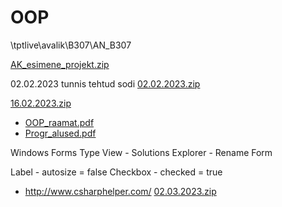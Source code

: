 # OOP

\\tptlive\avalik\B307\AN_B307

[AK_esimene_projekt.zip](https://github.com/AlvinKask/OOP/files/10746697/AK_esimene_projekt.zip)


02.02.2023 tunnis tehtud sodi
[02.02.2023.zip](https://github.com/AlvinKask/OOP/files/10567249/02.02.2023.zip)

[16.02.2023.zip](https://github.com/AlvinKask/OOP/files/10754401/16.02.2023.zip)




- [OOP_raamat.pdf](https://github.com/AlvinKask/OOP/files/10565809/OOP_raamat.pdf)
- [Progr_alused.pdf](https://github.com/AlvinKask/OOP/files/10565910/Progr_alused.pdf)

Windows Forms Type
View - Solutions Explorer - Rename Form

Label - autosize = false
Checkbox - checked = true

- http://www.csharphelper.com/
[02.03.2023.zip](https://github.com/AlvinKask/OOP/files/10869737/02.03.2023.zip)
